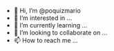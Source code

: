 - 👋 Hi, I’m @poquizmario
- 👀 I’m interested in ...
- 🌱 I’m currently learning ...
- 💞️ I’m looking to collaborate on ...
- 📫 How to reach me ...

<!---
poquizmario/poquizmario is a ✨ special ✨ repository because its `README.md` (this file) appears on your GitHub profile.
You can click the Preview link to take a look at your changes.
--->
